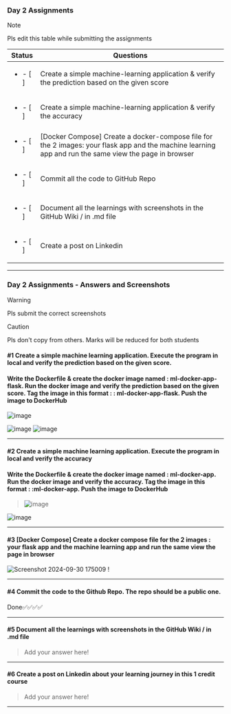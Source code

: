 ### Day 2 Assignments

> [!NOTE]
> Pls edit this table while submitting the assignments

| Status         | Questions     | 
|----------------|---------------|
| <ul><li>- [ ] </li></ul> | Create a simple machine-learning application & verify the prediction based on the given score |
| <ul><li>- [ ] </li></ul> | Create a simple machine-learning application & verify the accuracy |
| <ul><li>- [ ] </li></ul> | [Docker Compose] Create a docker-compose file for the 2 images: your flask app and the machine learning app and run the same view the page in browser |
| <ul><li>- [ ] </li></ul> | Commit all the code to GitHub Repo |
| <ul><li>- [ ] </li></ul> | Document all the learnings with screenshots in the GitHub Wiki / in .md file |
| <ul><li>- [ ] </li></ul> | Create a post on Linkedin  |

***

### Day 2 Assignments - Answers and Screenshots

> [!WARNING]
> Pls submit the correct screenshots

> [!CAUTION]
> Pls don't copy from others. Marks will be reduced for both students

#### #1 Create a simple machine learning application. Execute the program in local and verify the prediction based on the given score. 
#### Write the Dockerfile & create the docker image named : ml-docker-app-flask. Run the docker image and verify the prediction based on the given score. Tag the image in this format : <dockerhub-username>: ml-docker-app-flask. Push the image to DockerHub	
![image](https://github.com/user-attachments/assets/a73c5114-e811-497d-906f-c04765e80b99)

![image](https://github.com/user-attachments/assets/3ef1a049-5eeb-43f8-9672-7eb91334094b)
![image](https://github.com/user-attachments/assets/f4a8c9d4-d8c6-4ea6-9dd8-6f7655edd2cb)


***

#### #2 Create a simple machine learning application. Execute the program in local and verify the accuracy
#### Write the Dockerfile & create the docker image named : ml-docker-app. Run the docker image and verify the accuracy. Tag the image in this format : <dockerhub-username>:ml-docker-app. Push the image to DockerHub
> ![image](https://github.com/user-attachments/assets/f2784843-b0d1-4a29-abfb-740cc435a0c0)

![image](https://github.com/user-attachments/assets/a73c5114-e811-497d-906f-c04765e80b99)



***

#### #3 [Docker Compose] Create a docker compose file for the 2 images : your flask app and the machine learning app and run the same view the page in browser
![Screenshot 2024-09-30 175009](https://github.com/user-attachments/assets/5988fbb3-f9eb-4c89-96af-452027b1c590)
!

***

#### #4 Commit the code to the Github Repo. The repo should be a public one. 
Done✅✅✅✅

***

#### #5 Document all the learnings with screenshots in the GitHub Wiki / in .md file
> Add your answer here!

***

#### #6 Create a post on Linkedin about your learning journey in this 1 credit course
> Add your answer here!

***
